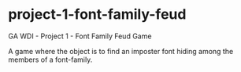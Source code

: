 # project-1-font-family-feud
GA WDI - Project 1 - Font Family Feud Game

A game where the object is to find an imposter font hiding among the members of a font-family.